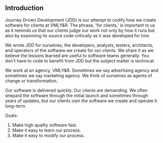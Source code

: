 ## Introduction

<!-- Introduction: An introduction lists the goals and the purpose of the book.-->

Journey Driven Development (JDD) is our attempt to codify how we create software for clients at VMLY&R. The phrase, 'for clients,' is important to us as it reminds us that our clients judge our work not only by how it runs but also by examining its source code critically as it was developed for hire.

We wrote JDD for ourselves, the developers, analysts, testers, architects, and operators of the software we create for our clients. We share it as we believe the lessons learned are useful to software teams generally. You don't have to code to benefit from JDD but the subject matter is technical.

We work at an agency, VMLY&R. Sometimes we say advertising agency and sometimes we say marketing agency. We think of ourselves as agents of change or transformation.

Our software is delivered quickly. Our clients are demanding. We often shepard the software through the initial launch and sometimes through years of updates, but our clients own the software we create and operate it long-term.

Goals:

1. Make high quality software fast.
2. Make it easy to learn our process.
3. Make it easy to modify our process.
